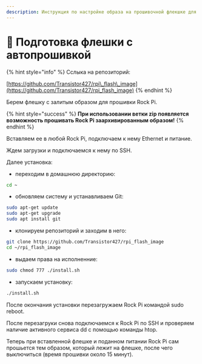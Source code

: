 ```yaml
---
description: Инструкция по настройке образа на прошивочной флекшке для автопрошивки Rock Pi
---
```


# 📲 Подготовка флешки с автопрошивкой

{% hint style="info" %}
Сслыка на репозиторий:

[https://github.com/Transistor427/rpi\_flash\_image](https://github.com/Transistor427/rpi_flash_image)
{% endhint %}

Берем флешку с залитым образом для прошивки Rock Pi.

{% hint style="success" %}
**При использовании ветки zip появляется возможность прошивать Rock Pi заархивированным образом!**
{% endhint %}

Вставляем ее в любой Rock Pi, подключаем к нему Ethernet и питание.

Ждем загрузки и подключаемся к нему по SSH.

Далее установка:

* переходим в домашнюю директорию:

```bash
cd ~
```

* обновляем систему и устанавливаем Git:

```bash
sudo apt-get update
sudo apt-get upgrade
sudo apt install git
```

* клонируем репозиторий и заходим в него:

```bash
git clone https://github.com/Transistor427/rpi_flash_image
cd ~/rpi_flash_image
```

* выдаем права на исполненние:

```bash
sudo chmod 777 ./install.sh
```

* запускаем установку:

```bash
./install.sh
```

После окончания установки перезагружаем Rock Pi командой sudo reboot.

После перезагруки снова подключаемся к Rock Pi по SSH и проверяем наличие активного сервиса dd с помощью команды htop.

Теперь при вставленной флешке и поданном питании Rock Pi сам прошьется тем образом, который лежит на флешке, после чего выключиться (время прошивки около 15 минут).
